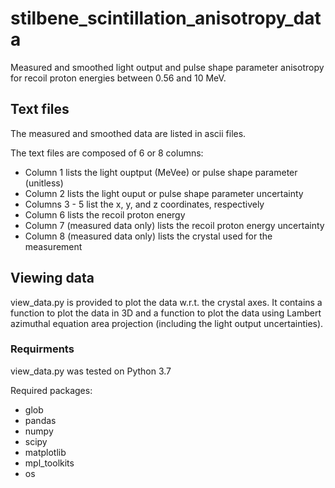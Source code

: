 # stilbene_scintillation_anisotropy_data
Measured and smoothed light output and pulse shape parameter anisotropy for recoil proton energies between 0.56 and 10 MeV.

## Text files    
The measured and smoothed data are listed in ascii files. 

The text files are composed of 6 or 8 columns:
- Column 1 lists the light ouptput (MeVee) or pulse shape parameter (unitless)
- Column 2 lists the light ouput or pulse shape parameter uncertainty
- Columns 3 - 5 list the x, y, and z coordinates, respectively
- Column 6 lists the recoil proton energy
- Column 7 (measured data only) lists the recoil proton energy uncertainty
- Column 8 (measured data only) lists the crystal used for the measurement

## Viewing data
view_data.py is provided to plot the data w.r.t. the crystal axes. 
It contains a function to plot the data in 3D and a function to plot the data using Lambert azimuthal equation area projection (including the light output uncertainties).

### Requirments
view_data.py was tested on Python 3.7

Required packages:
- glob
- pandas
- numpy
- scipy
- matplotlib
- mpl_toolkits
- os

